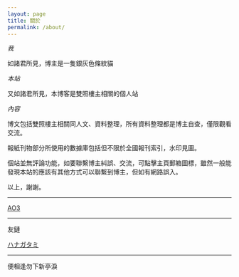 ```yaml
---
layout: page
title: 關於
permalink: /about/
---
```



*我*   

如諸君所見，博主是一隻銀灰色條紋貓

*本站*

又如諸君所見，本博客是雙照樓主相關的個人站

*內容*

博文包括雙照樓主相關同人文、資料整理，所有資料整理都是博主自查，僅限觀看交流。

報紙刊物部分所使用的數據庫包括但不限於全國報刊索引，水印見圖。

個站並無評論功能，如要聯繫博主糾誤、交流，可點擊主頁郵箱圖標，雖然一般能發現本站的應該有其他方式可以聯繫到博主，但如有網路誤入。

以上，謝謝。


* * *

[AO3](https://archiveofourown.org/users/xxfive/pseuds/silvertabby)

* * *

友鏈

[ハナガタミ](https://kanransya.github.io/nami-jetcoaster/about/)


* * *

便相逢勿下新亭淚
